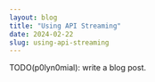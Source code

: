 ```yaml
---
layout: blog
title: "Using API Streaming"
date: 2024-02-22
slug: using-api-streaming
---
```


TODO(p0lyn0mial): write a blog post.
